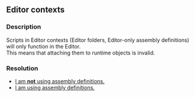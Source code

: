 ## Editor contexts
### Description
Scripts in Editor contexts (Editor folders, Editor-only assembly definitions) will only function in the Editor.  
This means that attaching them to runtime objects is invalid.

### Resolution
- [I am **not** using assembly definitions.](4%20Script%20Loading-Editor%20Folders.md)
- [I am using assembly definitions.](4%20Script%20Loading-Assembly%20Definitions.md)
